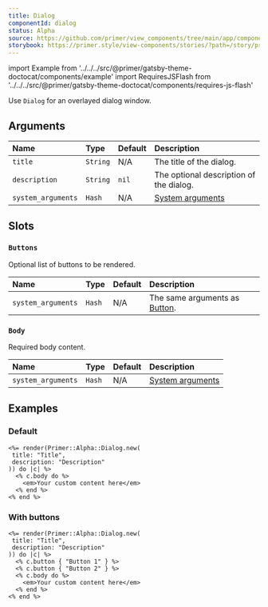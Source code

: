 ```yaml
---
title: Dialog
componentId: dialog
status: Alpha
source: https://github.com/primer/view_components/tree/main/app/components/primer/alpha/dialog.rb
storybook: https://primer.style/view-components/stories/?path=/story/primer-alpha-dialog
---
```


import Example from '../../../src/@primer/gatsby-theme-doctocat/components/example'
import RequiresJSFlash from '../../../src/@primer/gatsby-theme-doctocat/components/requires-js-flash'

<RequiresJSFlash />

<!-- Warning: AUTO-GENERATED file, do not edit. Add code comments to your Ruby instead <3 -->

Use `Dialog` for an overlayed dialog window.

## Arguments

| Name | Type | Default | Description |
| :- | :- | :- | :- |
| `title` | `String` | N/A | The title of the dialog. |
| `description` | `String` | `nil` | The optional description of the dialog. |
| `system_arguments` | `Hash` | N/A | [System arguments](/system-arguments) |

## Slots

### `Buttons`

Optional list of buttons to be rendered.

| Name | Type | Default | Description |
| :- | :- | :- | :- |
| `system_arguments` | `Hash` | N/A | The same arguments as [Button](/components/button). |

### `Body`

Required body content.

| Name | Type | Default | Description |
| :- | :- | :- | :- |
| `system_arguments` | `Hash` | N/A | [System arguments](/system-arguments) |

## Examples

### Default

<Example src="<modal-dialog role='dialog' aria-labelledby='dialog-d91510f2' aria-describedby='dialog-description-d91510f2' data-view-component='true' class='dialog'>  <header>    <h1 id='dialog-d91510f2'>Title</h1>      <h2 id='dialog-description-d91510f2'>Description</h2>    <button aria-label='Close' type='button' data-view-component='true' class='close-button'><svg aria-hidden='true' height='16' viewBox='0 0 16 16' version='1.1' width='16' data-view-component='true' class='octicon octicon-x'>    <path fill-rule='evenodd' d='M3.72 3.72a.75.75 0 011.06 0L8 6.94l3.22-3.22a.75.75 0 111.06 1.06L9.06 8l3.22 3.22a.75.75 0 11-1.06 1.06L8 9.06l-3.22 3.22a.75.75 0 01-1.06-1.06L6.94 8 3.72 4.78a.75.75 0 010-1.06z'></path></svg></button>    <button type='button' aria-label='Close'>      <svg aria-hidden='true' height='16' viewBox='0 0 16 16' version='1.1' width='16' data-view-component='true' class='octicon octicon-x'>    <path fill-rule='evenodd' d='M3.72 3.72a.75.75 0 011.06 0L8 6.94l3.22-3.22a.75.75 0 111.06 1.06L9.06 8l3.22 3.22a.75.75 0 11-1.06 1.06L8 9.06l-3.22 3.22a.75.75 0 01-1.06-1.06L6.94 8 3.72 4.78a.75.75 0 010-1.06z'></path></svg>    </button>  </header>  <div data-view-component='true'>    <em>Your custom content here</em></div></modal-dialog>" />

```erb
<%= render(Primer::Alpha::Dialog.new(
 title: "Title",
 description: "Description"
)) do |c| %>
  <% c.body do %>
    <em>Your custom content here</em>
  <% end %>
<% end %>
```

### With buttons

<Example src="<modal-dialog role='dialog' aria-labelledby='dialog-a6371d7f' aria-describedby='dialog-description-a6371d7f' data-view-component='true' class='dialog'>  <header>    <h1 id='dialog-a6371d7f'>Title</h1>      <h2 id='dialog-description-a6371d7f'>Description</h2>    <button aria-label='Close' type='button' data-view-component='true' class='close-button'><svg aria-hidden='true' height='16' viewBox='0 0 16 16' version='1.1' width='16' data-view-component='true' class='octicon octicon-x'>    <path fill-rule='evenodd' d='M3.72 3.72a.75.75 0 011.06 0L8 6.94l3.22-3.22a.75.75 0 111.06 1.06L9.06 8l3.22 3.22a.75.75 0 11-1.06 1.06L8 9.06l-3.22 3.22a.75.75 0 01-1.06-1.06L6.94 8 3.72 4.78a.75.75 0 010-1.06z'></path></svg></button>    <button type='button' aria-label='Close'>      <svg aria-hidden='true' height='16' viewBox='0 0 16 16' version='1.1' width='16' data-view-component='true' class='octicon octicon-x'>    <path fill-rule='evenodd' d='M3.72 3.72a.75.75 0 011.06 0L8 6.94l3.22-3.22a.75.75 0 111.06 1.06L9.06 8l3.22 3.22a.75.75 0 11-1.06 1.06L8 9.06l-3.22 3.22a.75.75 0 01-1.06-1.06L6.94 8 3.72 4.78a.75.75 0 010-1.06z'></path></svg>    </button>  </header>  <div data-view-component='true'>    <em>Your custom content here</em></div>    <footer>        <button type='button' data-view-component='true' class='btn'>  Button 1</button>        <button type='button' data-view-component='true' class='btn'>  Button 2</button>    </footer></modal-dialog>" />

```erb
<%= render(Primer::Alpha::Dialog.new(
 title: "Title",
 description: "Description"
)) do |c| %>
  <% c.button { "Button 1" } %>
  <% c.button { "Button 2" } %>
  <% c.body do %>
    <em>Your custom content here</em>
  <% end %>
<% end %>
```
